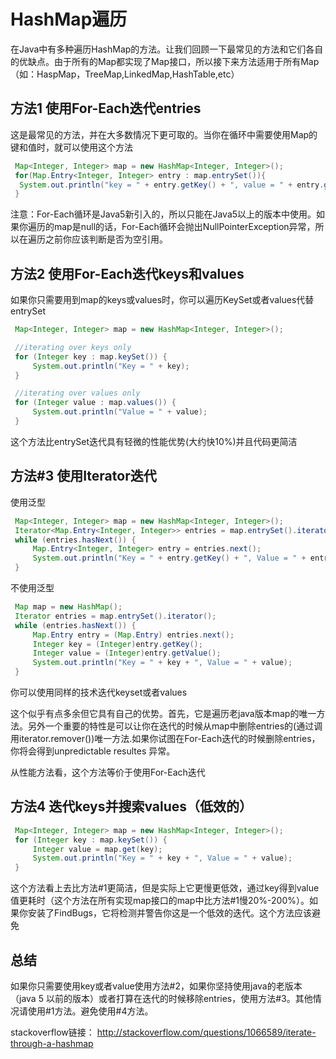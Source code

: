 # HashMap遍历 

在Java中有多种遍历HashMap的方法。让我们回顾一下最常见的方法和它们各自的优缺点。由于所有的Map都实现了Map接口，所以接下来方法适用于所有Map（如：HaspMap，TreeMap,LinkedMap,HashTable,etc）

## 方法1 使用For-Each迭代entries ##

这是最常见的方法，并在大多数情况下更可取的。当你在循环中需要使用Map的键和值时，就可以使用这个方法

```java
 Map<Integer, Integer> map = new HashMap<Integer, Integer>();
 for(Map.Entry<Integer, Integer> entry : map.entrySet()){
  System.out.println("key = " + entry.getKey() + ", value = " + entry.getValue())
 }
```

注意：For-Each循环是Java5新引入的，所以只能在Java5以上的版本中使用。如果你遍历的map是null的话，For-Each循环会抛出NullPointerException异常，所以在遍历之前你应该判断是否为空引用。

## 方法2 使用For-Each迭代keys和values ##

如果你只需要用到map的keys或values时，你可以遍历KeySet或者values代替entrySet

```java
 Map<Integer, Integer> map = new HashMap<Integer, Integer>();

 //iterating over keys only
 for (Integer key : map.keySet()) {
     System.out.println("Key = " + key);
 }

 //iterating over values only
 for (Integer value : map.values()) {
     System.out.println("Value = " + value);
 }
```

这个方法比entrySet迭代具有轻微的性能优势(大约快10%)并且代码更简洁

## 方法#3 使用Iterator迭代 ##

使用泛型

```java
 Map<Integer, Integer> map = new HashMap<Integer, Integer>();
 Iterator<Map.Entry<Integer, Integer>> entries = map.entrySet().iterator();
 while (entries.hasNext()) {
     Map.Entry<Integer, Integer> entry = entries.next();
     System.out.println("Key = " + entry.getKey() + ", Value = " + entry.getValue());
 }
```

不使用泛型
```java
 Map map = new HashMap();
 Iterator entries = map.entrySet().iterator();
 while (entries.hasNext()) {
     Map.Entry entry = (Map.Entry) entries.next();
     Integer key = (Integer)entry.getKey();
     Integer value = (Integer)entry.getValue();
     System.out.println("Key = " + key + ", Value = " + value);
 }
```
你可以使用同样的技术迭代keyset或者values

这个似乎有点多余但它具有自己的优势。首先，它是遍历老java版本map的唯一方法。另外一个重要的特性是可以让你在迭代的时候从map中删除entries的(通过调用iterator.remover())唯一方法.如果你试图在For-Each迭代的时候删除entries，你将会得到unpredictable resultes 异常。

从性能方法看，这个方法等价于使用For-Each迭代

## 方法4 迭代keys并搜索values（低效的） ##
```java
 Map<Integer, Integer> map = new HashMap<Integer, Integer>();
 for (Integer key : map.keySet()) {
     Integer value = map.get(key);
     System.out.println("Key = " + key + ", Value = " + value);
 }
```
这个方法看上去比方法#1更简洁，但是实际上它更慢更低效，通过key得到value值更耗时（这个方法在所有实现map接口的map中比方法#1慢20%-200%）。如果你安装了FindBugs，它将检测并警告你这是一个低效的迭代。这个方法应该避免

## 总结  

如果你只需要使用key或者value使用方法#2，如果你坚持使用java的老版本（java 5 以前的版本）或者打算在迭代的时候移除entries，使用方法#3。其他情况请使用#1方法。避免使用#4方法。

stackoverflow链接：
<http://stackoverflow.com/questions/1066589/iterate-through-a-hashmap>
